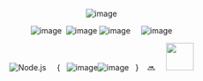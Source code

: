 <div align="center">
  
 ![image](https://github.com/29Kumait/29Kumait/assets/137179507/4ac2087a-e3f5-4f02-8feb-3ba5ad47bef1)
 
 ![image](https://github.com/29Kumait/29Kumait/assets/137179507/c09a2608-8194-4374-a4fb-35bbd16b3b33) &nbsp;![image](https://github.com/29Kumait/29Kumait/assets/137179507/79f02909-2de6-427f-8510-5d946e62fbd6)   ![image](https://github.com/29Kumait/29Kumait/assets/137179507/c48e5d81-8dce-4693-9f45-e159c69adcda)&nbsp;&nbsp;&nbsp; &nbsp;![image](https://github.com/29Kumait/29Kumait/assets/137179507/413c02a6-f83a-4e00-9191-8eea7e9edde6)

       

![Node.js](https://img.shields.io/badge/Node.js-339933?style=for-the-badge&logo=nodedotjs&logoColor=white)  &nbsp; &nbsp;   {  &nbsp; ![image](https://github.com/29Kumait/29Kumait/assets/137179507/b5379aa4-f58a-44b2-950e-d66e6dd941c1)![image](https://github.com/29Kumait/29Kumait/assets/137179507/5977266a-555c-466b-b9e9-5f33dc2cc18c) &nbsp; }  &nbsp; &nbsp;🔜 &nbsp;  &nbsp; <img src="https://upload.wikimedia.org/wikipedia/commons/thumb/a/a7/React-icon.svg/1200px-React-icon.svg.png" width="50" height="50">

</div>

